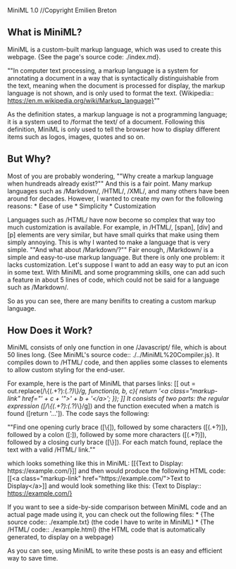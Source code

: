 MiniML 1.0
//Copyright Emilien Breton

What is MiniML?
---------------

MiniML is a custom-built markup language, which was used to create this webpage. {See the page's source code: ./index.md}.

""In computer text processing, a markup language is a system for annotating a document in a way that is syntactically distinguishable from the text, meaning when the document is processed for display, the markup language is not shown, and is only used to format the text.
{Wikipedia:: https://en.m.wikipedia.org/wiki/Markup_language}""

As the definition states, a markup language is not a programming language; it is a system used to /format the text/ of a document. Following this definition, MiniML is only used to tell the browser how to display different items such as logos, images, quotes and so on.

But Why?
--------

Most of you are probably wondering,
	""Why create a markup language when hundreads already exist?""
And this is a fair point. Many markup languages such as /Markdown/, /HTML/, /XML/, and many others have been around for decades. However, I wanted to create my own for the following reasons:
	* Ease of use
	* Simplicity
	* Customization

Languages such as /HTML/ have now become so complex that way too much customization is available. For example, in /HTML/, [span], [div] and [p] elements are very similar, but have small quirks that make using them simply annoying. This is why I wanted to make a language that is very simple.
	""And what about /Markdown/?""
Fair enough, /Markdown/ is a simple and easy-to-use markup language. But there is only one problem: it lacks customization. Let's suppose I want to add an easy way to put an icon in some text. With MiniML and some programming skills, one can add such a feature in about 5 lines of code, which could not be said for a language such as /Markdown/.

So as you can see, there are many benifits to creating a custom markup language.


How Does it Work?
-----------------

MiniML consists of only one function in one /Javascript/ file, which is about 50 lines long. {See MiniML's source code:: ./../MiniML%20Compiler.js}. It compiles down to /HTML/ code, and then applies some classes to elements to allow custom styling for the end-user.

For example, here is the part of MiniML that parses links:
	[[
	out = out.replace(/\\{(.+?)\:(.*?)\\}/g, function(a, b, c){
	  return '&lt;a class="markup-link" href="' + c + '"&gt;' + b + '&lt;/a&gt;';
	});
	]]
It consists of two parts: the regular expression ([/\\{(.+?)\:(.*?)\\}/g]) and the function executed when a match is found ([return '...']). The code says the following:

""Find one opening curly brace ([\\{]), followed by some characters ([(.+?)]), followed by a colon ([\:]), followed by some more characters ([(.*?)]), followed by a closing curly brace ([\\}]). For each match found, replace the text with a valid /HTML/ link.""

which looks something like this in MiniML:
	[[\{Text to Display: https:\/\/example.com\/\}]]
and then would produce the following HTML code:
	[[&lt;a class="markup-link" href="https:\/\/example.com\/"&gt;Text to Display&lt;\/a&gt;]]
and would look something like this: {Text to Display:: https://example.com/}

If you want to see a side-by-side comparison between MiniML code and an actual page made using it, you can check out the following files:
	* {The source code:: ./example.txt} (the code I have to write in MiniML)
	* {The /HTML/ code:: ./example.html} (the HTML code that is automatically generated, to display on a webpage)

As you can see, using MiniML to write these posts is an easy and efficient way to save time.
